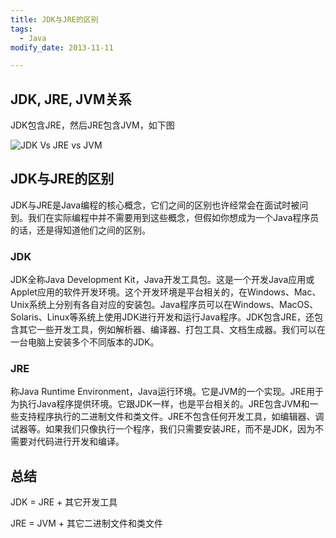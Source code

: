 ```yaml
---
title: JDK与JRE的区别
tags: 
  - Java
modify_date: 2013-11-11

---
```


## JDK, JRE, JVM关系

JDK包含JRE，然后JRE包含JVM，如下图

<!--more-->

![JDK Vs JRE vs JVM](https://oliver-blog.oss-cn-shenzhen.aliyuncs.com/202206301334771.png)

## JDK与JRE的区别

JDK与JRE是Java编程的核心概念，它们之间的区别也许经常会在面试时被问到。我们在实际编程中并不需要用到这些概念，但假如你想成为一个Java程序员的话，还是得知道他们之间的区别。

### JDK

JDK全称Java Development Kit，Java开发工具包。这是一个开发Java应用或Applet应用的软件开发环境。这个开发环境是平台相关的，在Windows、Mac、Unix系统上分别有各自对应的安装包。Java程序员可以在Windows、MacOS、Solaris、Linux等系统上使用JDK进行开发和运行Java程序。JDK包含JRE，还包含其它一些开发工具，例如解析器、编译器、打包工具、文档生成器。我们可以在一台电脑上安装多个不同版本的JDK。

### JRE

称Java Runtime Environment，Java运行环境。它是JVM的一个实现。JRE用于为执行Java程序提供环境。它跟JDK一样，也是平台相关的。JRE包含JVM和一些支持程序执行的二进制文件和类文件。JRE不包含任何开发工具，如编辑器、调试器等。如果我们只像执行一个程序，我们只需要安装JRE，而不是JDK，因为不需要对代码进行开发和编译。

## 总结

JDK = JRE + 其它开发工具

JRE = JVM + 其它二进制文件和类文件

